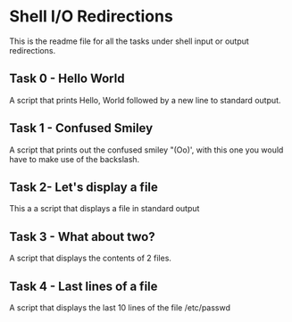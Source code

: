 # Shell I/O Redirections

This is the readme file for all the tasks under shell input or output redirections.

## Task 0 - Hello World
A script that prints Hello, World followed by a new line to standard output.

## Task 1 - Confused Smiley
A script that prints out the confused smiley "(Oo)', with this one you would have to make use of the backslash.

## Task 2- Let's display a file
This a a script that displays a file in standard output

## Task 3 - What about two?
A script that displays the contents of 2 files. 

## Task 4 - Last lines of a file
A script that displays the last 10 lines of the file /etc/passwd
